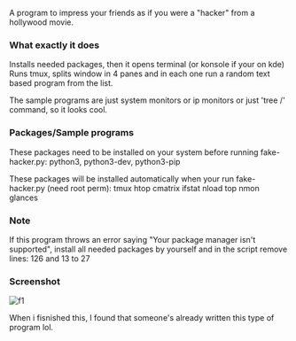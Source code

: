 A program to impress your friends as if you were a "hacker" from a hollywood movie.

### What exactly it does
Installs needed packages, then it opens terminal (or konsole if your on kde)
Runs tmux, splits window in 4 panes and in each one run a random text based program from the list.

The sample programs are just system monitors or ip monitors or just 'tree /' command, so it looks cool.

### Packages/Sample programs
These packages need to be installed on your system before running fake-hacker.py: python3, python3-dev, python3-pip

These packages will be installed automatically when your run fake-hacker.py (need root perm):
tmux
htop
cmatrix
ifstat
nload
top
nmon
glances



### Note
If this program throws an error saying "Your package manager isn't supported", install all needed packages by yourself and in the script remove lines: 126 and 13 to 27

### Screenshot

![f1](https://user-images.githubusercontent.com/78962948/208488486-7b10f396-cdbe-4f05-8f51-3ed28f29d2cb.png)



When i fisnished this, I found that someone's already written this type of program lol.
